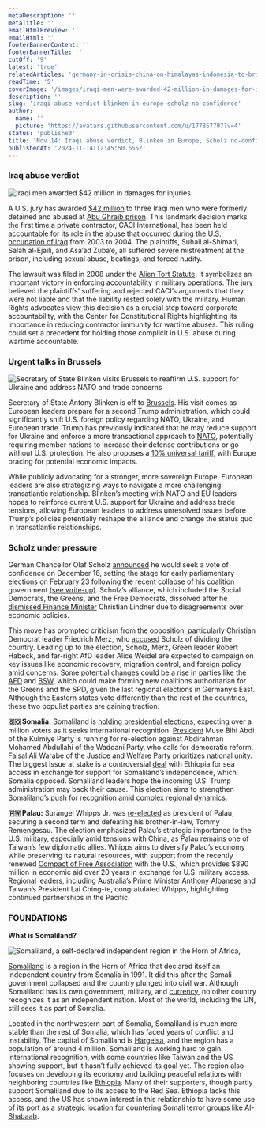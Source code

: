 ```yaml
---
metaDescription: ''
metaTitle: ''
emailHtmlPreview: ''
emailHtml: ''
footerBannerContent: ''
footerBannerTitle: ''
cutOff: '9'
latest: 'true'
relatedArticles: 'germany-in-crisis-china-on-himalayas-indonesia-to-brics'
readTime: '5'
coverImage: '/images/iraqi-men-were-awarded-42-million-in-damages-for-injuries-UwND.webp'
description: ''
slug: 'iraqi-abuse-verdict-blinken-in-europe-scholz-no-confidence'
author:
  name: ''
  picture: 'https://avatars.githubusercontent.com/u/177857797?v=4'
status: 'published'
title: 'Nov 14: Iraqi abuse verdict, Blinken in Europe, Scholz no-confidence'
publishedAt: '2024-11-14T12:45:50.655Z'
---
```


### Iraq abuse verdict

![Iraqi men awarded $42 million in damages for injuries](/images/iraqi-men-were-awarded-42-million-in-damages-for-injuries-AwNT.webp)

A U.S. jury has awarded [$42 million](https://www.middleeasteye.net/news/jury-awards-42mn-abu-ghraib-survivors-us-contractor-held-liable-torture) to three Iraqi men who were formerly detained and abused at [Abu Ghraib prison](https://edition.cnn.com/2013/10/30/world/meast/iraq-prison-abuse-scandal-fast-facts/index.html). This landmark decision marks the first time a private contractor, CACI International, has been held accountable for its role in the abuse that occurred during the [U.S. occupation of Iraq](https://www.bbc.com/news/world-64980565) from 2003 to 2004. The plaintiffs, Suhail al-Shimari, Salah al-Ejaili, and Asa’ad Zuba’e, all suffered severe mistreatment at the prison, including sexual abuse, beatings, and forced nudity.

The lawsuit was filed in 2008 under the [Alien Tort Statute](https://www.law.cornell.edu/wex/alien_tort_statute). It symbolizes an important victory in enforcing accountability in military operations. The jury believed the plaintiffs' suffering and rejected CACI’s arguments that they were not liable and that the liability rested solely with the military. Human Rights advocates view this decision as a crucial step toward corporate accountability, with the Center for Constitutional Rights highlighting its importance in reducing contractor immunity for wartime abuses. This ruling could set a precedent for holding those complicit in U.S. abuse during wartime accountable.

### Urgent talks in Brussels

![Secretary of State Blinken visits Brussels to reaffirm U.S. support for Ukraine and address NATO and trade concerns](/images/us-secretary-of-state-antony-blinken-was-set-to-hold-emergency-talks-with-european-allies-in-brussels--UxMj.webp)

Secretary of State Antony Blinken is off to [Brussels](https://edition.cnn.com/2024/11/12/politics/antony-blinken-europe-donald-trump/index.html). His visit comes as European leaders prepare for a second Trump administration, which could significantly shift U.S. foreign policy regarding NATO, Ukraine, and European trade. Trump has previously indicated that he may reduce support for Ukraine and enforce a more transactional approach to [NATO](https://www.politico.com/news/2024/11/08/trump-nato-congress-courts-00188426), potentially requiring member nations to increase their defense contributions or go without U.S. protection. He also proposes a [10% universal tariff](https://www.cnbc.com/2024/11/11/how-europe-could-try-to-get-around-future-trump-tariffs.html), with Europe bracing for potential economic impacts.

While publicly advocating for a stronger, more sovereign Europe, European leaders are also strategizing ways to navigate a more challenging transatlantic relationship. Blinken’s meeting with NATO and EU leaders hopes to reinforce current U.S. support for Ukraine and address trade tensions, allowing European leaders to address unresolved issues before Trump’s policies potentially reshape the alliance and change the status quo in transatlantic relationships.

### Scholz under pressure

German Chancellor Olaf Scholz [announced](https://apnews.com/article/germany-scholz-vote-confidence-election-f3bf4635504f8df49b18f633da5d3d16) he would seek a vote of confidence on December 16, setting the stage for early parliamentary elections on February 23 following the recent collapse of his coalition government [(see write-up)](https://www.geopolitics.world/archives/germany-in-crisis-china-on-himalayas-indonesia-to-brics). Scholz’s alliance, which included the Social Democrats, the Greens, and the Free Democrats, dissolved after he [dismissed Finance Minister](https://edition.cnn.com/2024/11/06/europe/germany-government-scholz-finance-minister-intl-latam/index.html) Christian Lindner due to disagreements over economic policies.

This move has prompted criticism from the opposition, particularly Christian Democrat leader Friedrich Merz, who [accused](https://www.irishtimes.com/world/europe/2024/11/13/conservative-leader-accuses-scholz-of-sowing-division-in-germanys-economy/) Scholz of dividing the country. Leading up to the election, Scholz, Merz, Green leader Robert Habeck, and far-right AfD leader Alice Weidel are expected to campaign on key issues like economic recovery, migration control, and foreign policy amid concerns. Some potential changes could be a rise in parties like the [AFD](https://www.dw.com/en/german-coalition-government-collapse-far-right-afd-capitalize-on-snap-election/a-70733324) and [BSW,](https://www.dw.com/en/what-is-germanys-populist-bsw-party/a-69958619) which could make forming new coalitions authoritarian for the Greens and the SPD, given the last regional elections in Germany’s East. Although the Eastern states vote differently than the rest of the countries, these two populist parties are gaining traction.

**🇸🇴 Somalia:** Somaliland is [holding presidential elections](https://www.aljazeera.com/news/2024/11/13/somaliland-eyes-recognition-as-it-goes-to-polls), expecting over a million voters as it seeks international recognition. [President](https://mfa.govsomaliland.org/article/president) Muse Bihi Abdi of the Kulmiye Party is running for re-election against Abdirahman Mohamed Abdullahi of the Waddani Party, who calls for democratic reform. Faisal Ali Warabe of the Justice and Welfare Party prioritizes national unity. The biggest issue at stake is a controversial [deal](https://www.crisisgroup.org/africa/horn-africa/ethiopia-somaliland/stakes-ethiopia-somaliland-deal) with Ethiopia for sea access in exchange for support for Somaliland’s independence, which Somalia opposed. Somaliland leaders hope the incoming U.S. Trump administration may back their cause. This election aims to strengthen Somaliland’s push for recognition amid complex regional dynamics.

**🇵🇼 Palau:** Surangel Whipps Jr. was [re-elected](https://www.reuters.com/world/asia-pacific/palau-president-wins-second-term-will-seek-diversify-tiny-taiwan-allys-economy-2024-11-13/) as president of Palau, securing a second term and defeating his brother-in-law, Tommy Remengesau. The election emphasized Palau’s strategic importance to the U.S. military, especially amid tensions with China, as Palau remains one of Taiwan’s few diplomatic allies. Whipps aims to diversify Palau’s economy while preserving its natural resources, with support from the recently renewed [Compact of Free Association](https://www.doi.gov/oia/compacts-of-free-association) with the U.S., which provides $890 million in economic aid over 20 years in exchange for U.S. military access. Regional leaders, including Australia’s Prime Minister Anthony Albanese and Taiwan’s President Lai Ching-te, congratulated Whipps, highlighting continued partnerships in the Pacific.

### FOUNDATIONS

**What is Somaliland?**

![Somaliland, a self-declared independent region in the Horn of Africa,](/images/somaliland-I0Mj.webp)

[Somaliland](https://www.britannica.com/place/Somaliland) is a region in the Horn of Africa that declared itself an independent country from Somalia in 1991. It did this after the Somali government collapsed and the country plunged into civil war. Although Somaliland has its own government, military, and [currency](https://visithornafrica.com/somaliland-currency/), no other country recognizes it as an independent nation. Most of the world, including the UN, still sees it as part of Somalia.

Located in the northwestern part of Somalia, Somaliland is much more stable than the rest of Somalia, which has faced years of conflict and instability. The capital of Somaliland is [Hargeisa](https://www.google.com/maps/place/Hargeisa,+Somalia/@9.5372436,43.9555803,9.86z/data=!4m6!3m5!1s0x1628bf87108c7219:0x61638d9da9bd62d2!8m2!3d9.5612168!4d44.0669251!16zL20vMDNqbDNn?entry=ttu&g_ep=EgoyMDI0MTExMS4wIKXMDSoASAFQAw%3D%3D), and the region has a population of around 4 million. Somaliland is working hard to gain international recognition, with some countries like Taiwan and the US showing support, but it hasn’t fully achieved its goal yet. The region also focuses on developing its economy and building peaceful relations with neighboring countries like [Ethiopia](https://www.bbc.com/news/world-africa-67911057). Many of their supporters, though partly support Somaliland due to its access to the Red Sea. Ethiopia lacks this access, and the US has shown interest in this relationship to have some use of its port as a [strategic location](https://www.atlanticcouncil.org/blogs/africasource/what-the-ethiopia-somaliland-deal-means-for-washingtons-strategy-in-the-red-sea/) for countering Somali terror groups like [Al-Shabaab](https://www.cfr.org/backgrounder/al-shabaab).